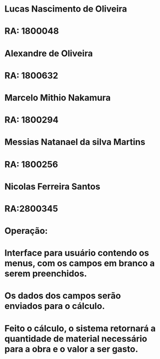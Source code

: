 # Lucas Nascimento de Oliveira
# RA: 1800048

# Alexandre de Oliveira
# RA: 1800632

# Marcelo Mithio Nakamura
# RA: 1800294

# Messias Natanael da silva Martins 
# RA: 1800256

# Nicolas Ferreira Santos
# RA:2800345
# Operação:
# Interface para usuário contendo os menus, com os campos em branco a serem preenchidos.
# Os dados dos campos serão enviados para o cálculo.
# Feito o cálculo, o sistema retornará a quantidade de material necessário para a obra e o valor a ser gasto.
